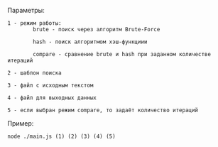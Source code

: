 Параметры:
    
    1 - режим работы: 
            brute - поиск через алгоритм Brute-Force

            hash - поиск алгоритмом хэш-функциии

            compare - сравнение brute и hash при заданном количестве итераций
    
    2 - шаблон поиска

    3 - файл с исходным текстом

    4 - файл для выходных данных

    5 - если выбран режим compare, то задаёт количество итераций

Пример:

    node ./main.js (1) (2) (3) (4) (5)
